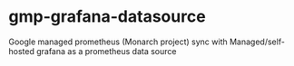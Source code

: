 # gmp-grafana-datasource
Google managed prometheus (Monarch project) sync with Managed/self-hosted grafana as a prometheus data source
